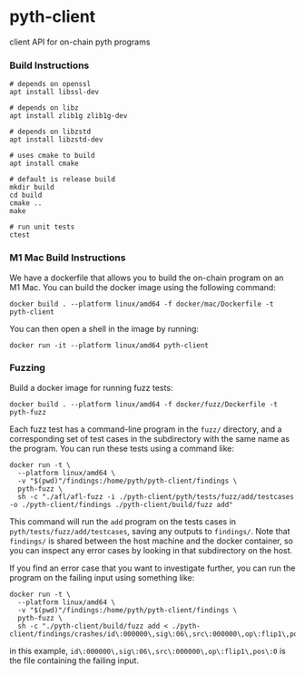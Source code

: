 # pyth-client
client API for on-chain pyth programs

### Build Instructions

```
# depends on openssl
apt install libssl-dev

# depends on libz
apt install zlib1g zlib1g-dev

# depends on libzstd
apt install libzstd-dev

# uses cmake to build
apt install cmake

# default is release build
mkdir build
cd build
cmake ..
make

# run unit tests
ctest
```


### M1 Mac Build Instructions

We have a dockerfile that allows you to build the on-chain program on an M1 Mac. 
You can build the docker image using the following command:

```
docker build . --platform linux/amd64 -f docker/mac/Dockerfile -t pyth-client
```

You can then open a shell in the image by running:

```
docker run -it --platform linux/amd64 pyth-client
```


### Fuzzing

Build a docker image for running fuzz tests:

```
docker build . --platform linux/amd64 -f docker/fuzz/Dockerfile -t pyth-fuzz
```

Each fuzz test has a command-line program in the `fuzz/` directory,
and a corresponding set of test cases in the subdirectory with the same name as the program.
You can run these tests using a command like:

```
docker run -t \
  --platform linux/amd64 \
  -v "$(pwd)"/findings:/home/pyth/pyth-client/findings \
  pyth-fuzz \
  sh -c "./afl/afl-fuzz -i ./pyth-client/pyth/tests/fuzz/add/testcases -o ./pyth-client/findings ./pyth-client/build/fuzz add"
```

This command will run the `add` program on the tests cases in `pyth/tests/fuzz/add/testcases`, saving any outputs to `findings/`.
Note that `findings/` is shared between the host machine and the docker container, so you can inspect any error cases
by looking in that subdirectory on the host.

If you find an error case that you want to investigate further, you can run the program on the failing input using something like:

```
docker run -t \
  --platform linux/amd64 \
  -v "$(pwd)"/findings:/home/pyth/pyth-client/findings \
  pyth-fuzz \
  sh -c "./pyth-client/build/fuzz add < ./pyth-client/findings/crashes/id\:000000\,sig\:06\,src\:000000\,op\:flip1\,pos\:0"
```

in this example, `id\:000000\,sig\:06\,src\:000000\,op\:flip1\,pos\:0` is the file containing the failing input.
